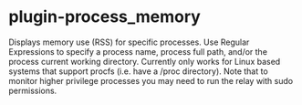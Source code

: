 plugin-process_memory
=====================

Displays memory use (RSS) for specific processes.
Use Regular Expressions to specify a process name, process full path, and/or the process current working directory.
Currently only works for Linux based systems that support procfs (i.e. have a /proc directory).
Note that to monitor higher privilege processes you may need to run the relay with sudo permissions.